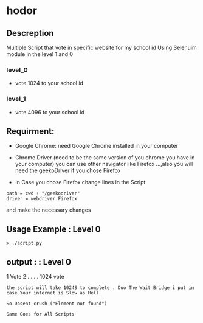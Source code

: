 # hodor


## Descreption 
Multiple Script that vote in specific website for my school id Using Selenuim module in the level 1 and 0

### level_0
 * vote 1024 to your school id
### level_1
* vote 4096 to your school id

## Requirment:
 * Google Chrome: need Google Chrome installed in your computer
 * Chrome Driver (need to be the same version of you chrome you have in your computer)
 you can use other navigator like Firefox ...,also you will need the geekoDriver if you chose Firefox
 
 * In Case you chose Firefox change lines in the Script
 ```
 path = cwd + "/geekodriver"
driver = webdriver.Firefox
```
and make the necessary changes

## Usage Example : Level 0
```
> ./script.py
```
## output : : Level 0
1 Vote
2
.
.
.
.
1024 vote
```
the script will take 1024S to complete . Duo The Wait Bridge i put in case Your internet is Slow as Hell 

So Dosent crush ("Element not found")

Same Goes for All Scripts